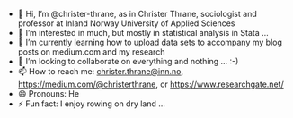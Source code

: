 - 👋 Hi, I’m @christer-thrane, as in Christer Thrane, sociologist and professor at Inland Norway University of Applied Sciences
- 👀 I’m interested in much, but mostly in statistical analysis in Stata ...
- 🌱 I’m currently learning how to upload data sets to accompany my blog posts on medium.com and my research 
- 💞️ I’m looking to collaborate on everything and nothing ... :-)
- 📫 How to reach me: christer.thrane@inn.no, https://medium.com/@christerthrane, or https://www.researchgate.net/
- 😄 Pronouns: He
- ⚡ Fun fact: I enjoy rowing on dry land ...

<!---
christer-thrane/christer-thrane is a ✨ special ✨ repository because its `README.md` (this file) appears on your GitHub profile.
You can click the Preview link to take a look at your changes.
--->

